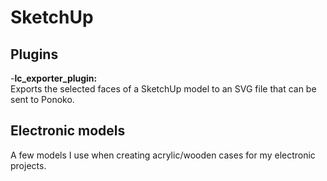 # SketchUp

## Plugins
-**lc_exporter_plugin:**<br/>Exports the selected faces of a SketchUp model to an SVG file that can be sent to Ponoko.

## Electronic models
A few models I use when creating acrylic/wooden cases for my electronic projects.
